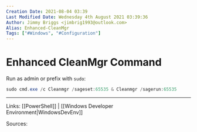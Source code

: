 ```yaml
---
Creation Date: 2021-08-04 03:39
Last Modified Date: Wednesday 4th August 2021 03:39:36
Author: Jimmy Briggs <jimbrig1993@outlook.com>
Alias: Enhanced-CleanMgr
Tags: ["#Windows", "#Configuration"]
---
```


# Enhanced CleanMgr Command

Run as admin or prefix with `sudo`:

```powershell
sudo cmd.exe /c Cleanmgr /sageset:65535 & Cleanmgr /sagerun:65535
```

***

Links: [[PowerShell]] | [[Windows Developer Environment|WindowsDevEnv]]

Sources:


